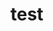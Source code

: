 # test







































































































